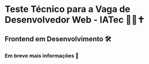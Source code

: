 # Teste Técnico para a Vaga de Desenvolvedor Web - IATec 👨‍💻✝️

## Frontend em Desenvolvimento 🛠️

### Em breve mais informações 👀
